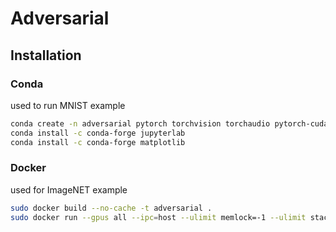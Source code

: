 # Adversarial
## Installation
### Conda
used to run MNIST example
```bash
conda create -n adversarial pytorch torchvision torchaudio pytorch-cuda=12.1 -c pytorch -c nvidia
conda install -c conda-forge jupyterlab
conda install -c conda-forge matplotlib
```

### Docker
used for ImageNET example
```bash
sudo docker build --no-cache -t adversarial .
sudo docker run --gpus all --ipc=host --ulimit memlock=-1 --ulimit stack=67108864 -it --rm -v $PWD:/source -v <path_to_dataset>
```